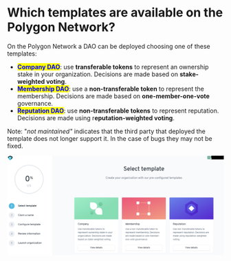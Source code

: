 # Which templates are available on the Polygon Network?

On the Polygon Network a DAO can be deployed choosing one of these templates:

* <mark style="color:blue;">**Company DAO**</mark>: use **transferable tokens** to represent an ownership stake in your organization. Decisions are made based on **stake-weighted voting**.
* <mark style="color:blue;">**Membership DAO**</mark>: use a **non-transferable token** to represent the membership. Decisions are made based on **one-member-one-vote** governance.
* <mark style="color:blue;">**Reputation DAO**</mark>: use **non-transferable tokens** to represent reputation. Decisions are made using r**eputation-weighted voting**.

Note: "_not maintained"_ indicates that the third party that deployed the template does not longer support it. In the case of bugs they may not be fixed.

![](<../../../.gitbook/assets/Schermata 2022-02-03 alle 12.11.03.png>)


